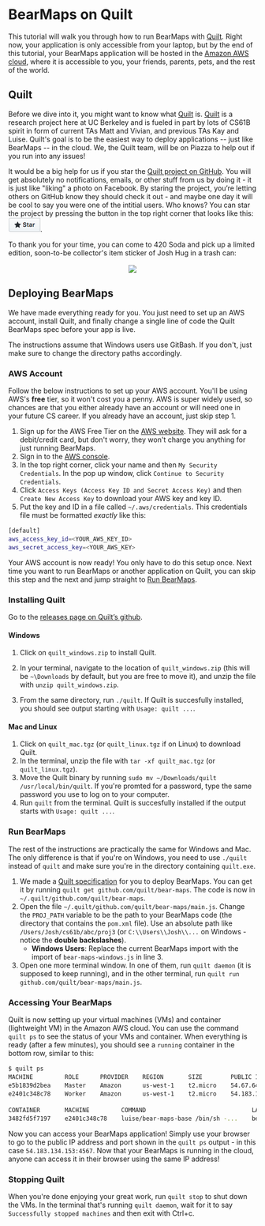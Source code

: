 # BearMaps on Quilt
This tutorial will walk you through how to run BearMaps with
[Quilt](http://quilt.io/). Right now, your application is only accessible from
your laptop, but by the end of this tutorial, your BearMaps application will be
hosted in the [Amazon AWS cloud](https://aws.amazon.com/), where it is
accessible to you, your friends, parents, pets, and the rest of the world.

## Quilt
Before we dive into it, you might want to know what [Quilt](http://quilt.io) is.
[Quilt](http://quilt.io) is a research project here at UC Berkeley and is fueled
in part by lots of CS61B spirit in form of current TAs Matt and Vivian, and
previous TAs Kay and Luise. Quilt's goal is to be the easiest way to deploy
applications -- just like BearMaps -- in the cloud. We, the Quilt team, will be
on Piazza to help out if you run into any issues!

It would be a big help for us if you star the [Quilt project on
GitHub](http://github.com/quilt/quilt). You will get absolutely no
notifications, emails, or other stuff from us by doing it - it is just like
"liking" a photo on Facebook. By staring the project, you’re letting others on
GitHub know they should check it out - and maybe one day it will be cool to say
you were one of the intitial users. Who knows? You can star the project by
pressing the button in the top right corner that looks like this:
[![GitHub-Star](./img/github-star.png)](http://github.com/quilt/quilt).

To thank you for your time, you can come to 420 Soda and pick up a limited
edition, soon-to-be collector's item sticker of Josh Hug in a trash can:

<p align="center">
<img align="center" src="./img/hughex.png" width="150">
</p>

## Deploying BearMaps
We have made everything ready for you. You just need to set up an AWS account,
install Quilt, and finally change a single line of code the Quilt BearMaps spec
before your app is live.

The instructions assume that Windows users use GitBash. If you don't, just make
sure to change the directory paths accordingly.

### AWS Account
Follow the below instructions to set up your AWS account. You'll be using AWS's
**free** tier, so it won't cost you a penny. AWS is super widely used, so
chances are that you either already have an account or will need one in your
future CS career. If you already have an account, just skip step 1.

1.  Sign up for the AWS Free Tier on the [AWS website](https://aws.amazon.com/s/dm/optimization/server-side-test/free-tier/free_np/).
They will ask for a debit/credit card, but don't worry, they won't charge you
anything for just running BearMaps.
2. Sign in to the [AWS console](https://aws.amazon.com/console/).
3. In the top right corner, click your name and then `My Security Credentials`.
In the pop up window, click `Continue to Security Credentials`.
4. Click `Access Keys (Access Key ID and Secret Access Key)` and then `Create
New Access Key` to download your AWS key and key ID.
5. Put the key and ID in a file called `~/.aws/credentials`. This credentials
file must be formatted *exactly* like this:

```bash
[default]
aws_access_key_id=<YOUR_AWS_KEY_ID>
aws_secret_access_key=<YOUR_AWS_KEY>
```

Your AWS account is now ready! You only have to do this setup once. Next time
you want to run BearMaps or another application on Quilt, you can skip this step
and the next and jump straight to [Run BearMaps](#run-bearmaps).

### Installing Quilt
Go to the [releases page on Quilt’s github](https://github.com/quilt/quilt/releases).

#### Windows
1. Click on `quilt_windows.zip` to install Quilt.
2. In your terminal, navigate to the location of `quilt_windows.zip` (this will
be `~\Downloads` by default, but you are free to move it), and unzip the file
with `unzip quilt_windows.zip`.

3. From the same directory, run `./quilt`. If Quilt is succesfully installed,
you should see output starting with `Usage: quilt ...`.

#### Mac and Linux
1. Click on `quilt_mac.tgz` (or `quilt_linux.tgz` if on Linux) to download
Quilt.
2. In the terminal, unzip the file with `tar -xf quilt_mac.tgz` (or
`quilt_linux.tgz`).
3. Move the Quilt binary by running `sudo mv ~/Downloads/quilt /usr/local/bin/quilt`.
If you're promted for a password, type the same password you use to log on to your
computer.
4. Run `quilt` from the terminal. Quilt is succesfully installed if the output
starts with `Usage: quilt ...`.

### Run BearMaps
The rest of the instructions are practically the same for Windows and Mac. The
only difference is that if you're on Windows, you need to use `./quilt` instead
of `quilt` and make sure you're in the directory containing `quilt.exe`.

1. We made a [Quilt specification](https://github.com/quilt/bear-maps) for you
to deploy BearMaps. You can get it by running `quilt get github.com/quilt/bear-maps`.
The code is now in `~/.quilt/github.com/quilt/bear-maps`.
2. Open the file `~/.quilt/github.com/quilt/bear-maps/main.js`. Change the
`PROJ_PATH` variable to be the path to your BearMaps code (the directory that
contains the `pom.xml` file). Use an absolute path like
`/Users/Josh/cs61b/abc/proj3` (or `C:\\Users\\Josh\\...` on Windows - notice
the **double backslashes**).
	* **Windows Users**: Replace the current BearMaps import with the import of
	`bear-maps-windows.js` in line 3.
3. Open one more terminal window. In one of them, run `quilt daemon` (it is
supposed to keep running), and in the other terminal, run `quilt run
github.com/quilt/bear-maps/main.js`.

### Accessing Your BearMaps
Quilt is now setting up your virtual machines (VMs) and container (lightweight
VM) in the Amazon AWS cloud.
You can use the command `quilt ps` to see the status of your VMs and container.
When everything is ready (after a few minutes), you should see a `running`
container in the bottom row, similar to this:

```bash
$ quilt ps
MACHINE         ROLE      PROVIDER    REGION       SIZE        PUBLIC IP         STATUS
e5b1839d2bea    Master    Amazon      us-west-1    t2.micro    54.67.64.87       connected
e2401c348c78    Worker    Amazon      us-west-1    t2.micro    54.183.134.153    connected

CONTAINER       MACHINE         COMMAND                              LABELS       STATUS     CREATED           PUBLIC IP
3482fd5f7197    e2401c348c78    luise/bear-maps-base /bin/sh -...    bear-maps    running    53 seconds ago    54.183.134.153:4567
```

Now you can access your BearMaps application! Simply use your browser to go to
the public IP address and port shown in the `quilt ps` output - in this case
`54.183.134.153:4567`. Now that your BearMaps is running in the cloud, anyone
can access it in their browser using the same IP address!

### Stopping Quilt
When you're done enjoying your great work, run `quilt stop` to shut down the
VMs. In the terminal that's running `quilt daemon`, wait for it to say
`Successfully stopped machines` and then exit with Ctrl+c.

